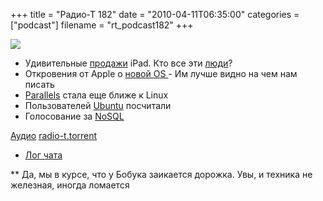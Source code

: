 +++
title = "Радио-Т 182"
date = "2010-04-11T06:35:00"
categories = ["podcast"]
filename = "rt_podcast182"
+++

![](https://radio-t.com/images/radio-t/rt182.jpg)


- Удивительные [продажи](http://www.engadget.com/2010/04/08/apples-sold-450-000-ipads-as-of-today-pushed-3-5-million-ipad/) iPad. Кто все эти [люди](http://www.cio.com/article/589775/Who_Bought_Apple_s_300_000_IPads_Take_a_Guess)?
- Откровения от Apple о [новой OS
](http://www.appsafari.com/news/11295/iphone-os-40-features/) - Им лучше видно на чем нам писать
- [Parallels](http://www.opennet.ru/opennews/art.shtml?num=26113) стала еще ближе к Linux
- Пользователей [Ubuntu](http://www.opennet.ru/opennews/art.shtml?num=26144) посчитали
- Голосованиe за [NoSQL](http://java.dzone.com/articles/nosql-dzone-poll-results)

[Аудио](http://archive.rucast.net/radio-t/media/rt_podcast182.mp3)
[radio-t.torrent](http://www.radio-t.com/torrents/rt_podcast182.mp3.torrent)

* [Лог чата](http://chat.radio-t.com/logs/radio-t-182.html)

** Да, мы в курсе, что у Бобука заикается дорожка. Увы, и техника не железная, иногда ломается
<audio src="http://archive.rucast.net/radio-t/media/rt_podcast182.mp3" preload="none"></audio>